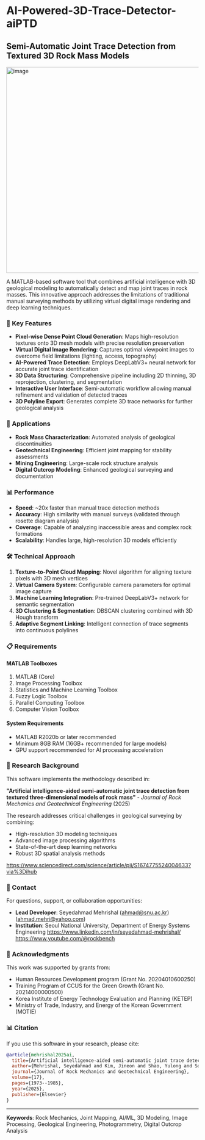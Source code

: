 # AI-Powered-3D-Trace-Detector-aiPTD

## Semi-Automatic Joint Trace Detection from Textured 3D Rock Mass Models

<img width="1008" height="540" alt="image" src="https://github.com/user-attachments/assets/a1f3e6bd-9bdf-4b2a-b68e-51f86e6d9b41" />

A MATLAB-based software tool that combines artificial intelligence with 3D geological modeling to automatically detect and map joint traces in rock masses. This innovative approach addresses the limitations of traditional manual surveying methods by utilizing virtual digital image rendering and deep learning techniques.

### 🔬 Key Features

- **Pixel-wise Dense Point Cloud Generation**: Maps high-resolution textures onto 3D mesh models with precise resolution preservation
- **Virtual Digital Image Rendering**: Captures optimal viewpoint images to overcome field limitations (lighting, access, topography)
- **AI-Powered Trace Detection**: Employs DeepLabV3+ neural network for accurate joint trace identification
- **3D Data Structuring**: Comprehensive pipeline including 2D thinning, 3D reprojection, clustering, and segmentation
- **Interactive User Interface**: Semi-automatic workflow allowing manual refinement and validation of detected traces
- **3D Polyline Export**: Generates complete 3D trace networks for further geological analysis

### 🎯 Applications

- **Rock Mass Characterization**: Automated analysis of geological discontinuities
- **Geotechnical Engineering**: Efficient joint mapping for stability assessments
- **Mining Engineering**: Large-scale rock structure analysis
- **Digital Outcrop Modeling**: Enhanced geological surveying and documentation

### 📊 Performance

- **Speed**: ~20x faster than manual trace detection methods
- **Accuracy**: High similarity with manual surveys (validated through rosette diagram analysis)
- **Coverage**: Capable of analyzing inaccessible areas and complex rock formations
- **Scalability**: Handles large, high-resolution 3D models efficiently

### 🛠️ Technical Approach

1. **Texture-to-Point Cloud Mapping**: Novel algorithm for aligning texture pixels with 3D mesh vertices
2. **Virtual Camera System**: Configurable camera parameters for optimal image capture
3. **Machine Learning Integration**: Pre-trained DeepLabV3+ network for semantic segmentation
4. **3D Clustering & Segmentation**: DBSCAN clustering combined with 3D Hough transform
5. **Adaptive Segment Linking**: Intelligent connection of trace segments into continuous polylines

### 📋 Requirements

#### MATLAB Toolboxes
1. MATLAB (Core)
2. Image Processing Toolbox
3. Statistics and Machine Learning Toolbox
4. Fuzzy Logic Toolbox
5. Parallel Computing Toolbox
6. Computer Vision Toolbox

#### System Requirements
- MATLAB R2020b or later recommended
- Minimum 8GB RAM (16GB+ recommended for large models)
- GPU support recommended for AI processing acceleration


### 🔬 Research Background

This software implements the methodology described in:

**"Artificial intelligence-aided semi-automatic joint trace detection from textured three-dimensional models of rock mass"** - *Journal of Rock Mechanics and Geotechnical Engineering* (2025)

The research addresses critical challenges in geological surveying by combining:
- High-resolution 3D modeling techniques
- Advanced image processing algorithms
- State-of-the-art deep learning networks
- Robust 3D spatial analysis methods

https://www.sciencedirect.com/science/article/pii/S1674775524004633?via%3Dihub

### 📧 Contact

For questions, support, or collaboration opportunities:
- **Lead Developer**: Seyedahmad Mehrishal (ahmad@snu.ac.kr) (ahmad.mehri@yahoo.com)
- **Institution**: Seoul National University, Department of Energy Systems Engineering
https://www.linkedin.com/in/seyedahmad-mehrishal/
https://www.youtube.com/@rockbench
### 🙏 Acknowledgments

This work was supported by grants from:
- Human Resources Development program (Grant No. 20204010600250)
- Training Program of CCUS for the Green Growth (Grant No. 20214000000500)
- Korea Institute of Energy Technology Evaluation and Planning (KETEP)
- Ministry of Trade, Industry, and Energy of the Korean Government (MOTIE)

### 📊 Citation

If you use this software in your research, please cite:

```bibtex
@article{mehrishal2025ai,
  title={Artificial intelligence-aided semi-automatic joint trace detection from textured three-dimensional models of rock mass},
  author={Mehrishal, Seyedahmad and Kim, Jineon and Shao, Yulong and Song, Jae Joon},
  journal={Journal of Rock Mechanics and Geotechnical Engineering},
  volume={17},
  pages={1973--1985},
  year={2025},
  publisher={Elsevier}
}
```

---

**Keywords**: Rock Mechanics, Joint Mapping, AI/ML, 3D Modeling, Image Processing, Geological Engineering, Photogrammetry, Digital Outcrop Analysis
